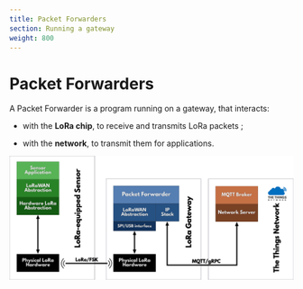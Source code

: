 ```yaml
---
title: Packet Forwarders
section: Running a gateway
weight: 800
---
```


# Packet Forwarders

A Packet Forwarder is a program running on a gateway, that interacts:

+ with the **LoRa chip**, to receive and transmits LoRa packets ;

+ with the **network**, to transmit them for applications.

![Packet forwarder](scheme.png)
